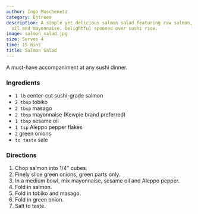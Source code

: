 ```yaml
---
author: Ingo Muschenetz
category: Entrees
description: A simple yet delicious salmon salad featuring raw salmon, tobiko, sesame
  oil and mayonnaise. Delightful spooned over sushi rice.
image: salmon_salad.jpg
size: Serves 4
time: 15 mins
title: Salmon Salad
---
```


A must-have accompaniment at any sushi dinner.

### Ingredients

* `1 lb` center-cut sushi-grade salmon
* `2 tbsp` tobiko
* `2 tbsp` masago
* `2 tbsp` mayonnaise (Kewpie brand preferred)
* `1 tbsp` sesame oil
* `1 tsp` Aleppo pepper flakes
* `2` green onions
* `to taste` sale

### Directions

1. Chop salmon into 1/4" cubes.
2. Finely slice green onions, green parts only.
3. In a medium bowl, mix mayonnaise, sesame oil and Aleppo pepper.
4. Fold in salmon.
5. Fold in tobiko and masago.
6. Fold in green onion.
7. Salt to taste.
